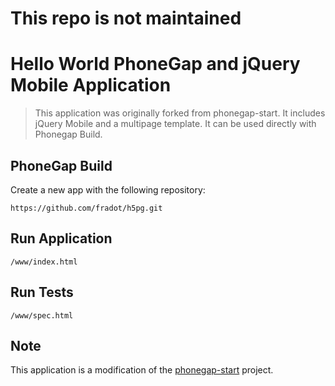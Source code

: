 # This repo is not maintained

# Hello World PhoneGap and jQuery Mobile Application

> This application was originally forked from phonegap-start.
It includes jQuery Mobile and a multipage template. It can be used directly with Phonegap Build.

## PhoneGap Build

Create a new app with the following repository:

    https://github.com/fradot/h5pg.git

## Run Application

    /www/index.html

## Run Tests

    /www/spec.html

## Note

This application is a modification of the [phonegap-start][1] project.

[1]: http://github.com/phonegap/phonegap-start

